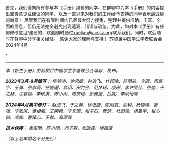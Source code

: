 首先，我们谨向所有参与本《手册》编辑的同学、在群聊中为本《手册》的内容提出宝贵意见或建议的同学、以及一直以来对我们的工作给予支持的同学表示最诚挚的谢意！
尽管我们在有限时间内已尽最大努力搜集、整理并提供准确、丰富、全面的信息，但仍无法完全避免出现遗漏、错误与疏忽。为此，如对本《手册》有任何修改意见/建议的，欢迎随时通过<xuelian@acssz.org>联系我们。同时，欢迎随时在群聊中分享相关经验。
感谢大家的理解与支持！
苏黎世中国学生学者联合会
2024年4月

^
***

*本《新生手册》由苏黎世中国学生学者联合会编写、发布。*

***2023年3月-8月编写：** 杨锦涛、徐思婕、赵逸飞、杜超瑜、陈雨航、李圆、杨晨宇、王尊、张家萌、任逍遥、俞玥、田竹仝、范梦瑶、凌晞、李许雯佳、张堃、于之赫、江睿恒、李敬淇、陈小雨、陈庆瑄、彭雅莹、岳妮、李欣怡等*

***2024年4月集中修订：** 赵逸飞、于之赫、徐思婕、陈雨航、俞玥、杨锦涛、崔璨、李敬淇、黄相阁、王荣舜、李宜珊、张子石、贾楚、杜超瑜、杨晨宇、张心笛、凌晞、曹臻心、王尊、高源等*

***技术保障：** 崔玺萌、陈小雨、刘子森、张逸睿、杨锦涛*

*（以上名单排名不分先后）*